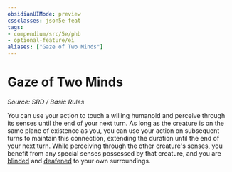 ```yaml
---
obsidianUIMode: preview
cssclasses: json5e-feat
tags:
- compendium/src/5e/phb
- optional-feature/ei
aliases: ["Gaze of Two Minds"]
---
```

# Gaze of Two Minds
*Source: SRD / Basic Rules*  

You can use your action to touch a willing humanoid and perceive through its senses until the end of your next turn. As long as the creature is on the same plane of existence as you, you can use your action on subsequent turns to maintain this connection, extending the duration until the end of your next turn. While perceiving through the other creature's senses, you benefit from any special senses possessed by that creature, and you are [blinded](rules/conditions.md#blinded) and [deafened](rules/conditions.md#deafened) to your own surroundings.